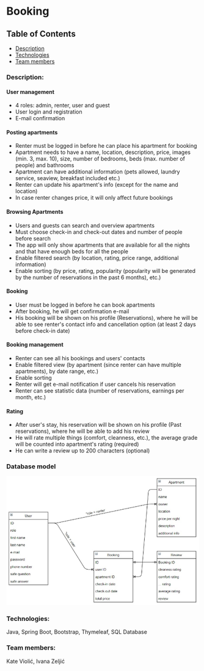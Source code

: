 # Booking


## Table of Contents
* [Description](https://github.com/OSS-Java-Seminar/Booking#description)
* [Technologies](https://github.com/OSS-Java-Seminar/Booking#technologies)
* [Team members](https://github.com/OSS-Java-Seminar/Booking#team-members)


### Description:
#### User management
* 4 roles: admin, renter, user and guest
* User login and registration
* E-mail confirmation

#### Posting apartments
* Renter must be logged in before he can place his apartment for booking
* Apartment needs to have a name, location, description, price, images (min. 3, max. 10), size, number of bedrooms, beds (max. number of people) and bathrooms 
* Apartment can have additional information (pets allowed, laundry service, seaview, breakfast included etc.)
* Renter can update his apartment's info (except for the name and location)
* In case renter changes price, it will only affect future bookings
		
#### Browsing Apartments
* Users and guests can search and overview apartments
* Must choose check-in and check-out dates and number of people before search
* The app will only show apartments that are available for all the nights and that have enough beds for all the people
* Enable filtered search (by location, rating, price range, additional information)
* Enable sorting (by price, rating, popularity (popularity will be generated by the number of reservations in the past 6 months), etc.)

#### Booking
* User must be logged in before he can book apartments
* After booking, he will get confirmation e-mail
* His booking will be shown on his profile (Reservations), where he will be able to see renter's contact info and cancellation option (at least 2 days before check-in date)
	
#### Booking management
* Renter can see all his bookings and users' contacts
* Enable filtered view (by apartment (since renter can have multiple apartments), by date range, etc.)
* Enable sorting
* Renter will get e-mail notification if user cancels his reservation
* Renter can see statistic data (number of reservations, earnings per month, etc.)

#### Rating
* After user's stay, his reservation will be shown on his profile (Past reservations), where he will be able to add his review
* He will rate multiple things (comfort, cleanness, etc.), the average grade will be counted into apartment's rating (required)
* He can write a review up to 200 characters (optional)

### Database model
 ![Database model](https://raw.githubusercontent.com/OSS-Java-Seminar/Booking/main/database%20model.jpeg?raw=true)

### Technologies:
Java, Spring Boot, Bootstrap, Thymeleaf, SQL Database

### Team members:
Kate Violić, Ivana Zeljić
